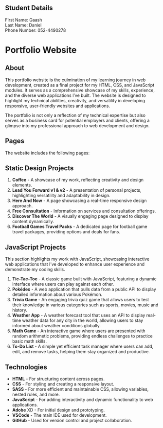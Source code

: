 ## Student Details
First Name: Gaash  
Last Name: Daniel  
Phone Number: 052-4490278  

# Portfolio Website

## About
This portfolio website is the culmination of my learning journey in web development, created as a final project for my HTML, CSS, and JavaScript modules. It serves as a comprehensive showcase of my skills, experience, and the diverse web applications I’ve built. The website is designed to highlight my technical abilities, creativity, and versatility in developing responsive, user-friendly websites and applications.

The portfolio is not only a reflection of my technical expertise but also serves as a business card for potential employers and clients, offering a glimpse into my professional approach to web development and design.

## Pages
The website includes the following pages:

## Static Design Projects
1. **Coffee** - A showcase of my work, reflecting creativity and design elements.
2. **Lead You Forward v1 & v2** - A presentation of personal projects, highlighting versatility and adaptability in design.
3. **Here And Now** - A page showcasing a real-time responsive design approach.
4. **Free Consultation** - Information on services and consultation offerings.
5. **Discover The World** - A visually engaging page designed to display content dynamically.
6. **Football Games Travel Packs** - A dedicated page for football game travel packages, providing options and deals for fans.

## JavaScript Projects
This section highlights my work with JavaScript, showcasing interactive web applications that I’ve developed to enhance user experience and demonstrate my coding skills.

1. **Tic-Tac-Toe** - A classic game built with JavaScript, featuring a dynamic interface where users can play against each other.
2. **Pokédex** - A web application that pulls data from a public API to display detailed information about various Pokémon.
3. **Trivia Game** - An engaging trivia quiz game that allows users to test their knowledge in various categories such as sports, movies, music and history.
4. **Weather App** - A weather forecast tool that uses an API to display real-time weather data for any city in the world, allowing users to stay informed about weather conditions globally.
5. **Math Game** - An interactive game where users are presented with random arithmetic problems, providing endless challenges to practice basic math skills.
6. **To-Do List** - A simple yet efficient task manager where users can add, edit, and remove tasks, helping them stay organized and productive.

## Technologies
- **HTML** - For structuring content across pages.
- **CSS** - For styling and creating a responsive layout.
- **SASS** - For more efficient and maintainable CSS, allowing variables, nested rules, and more.
- **JavaScript** - For adding interactivity and dynamic functionality to web applications.
- **Adobe** XD - For initial design and prototyping.
- **VSCode** - The main IDE used for development.
- **GitHub** - Used for version control and project collaboration.
